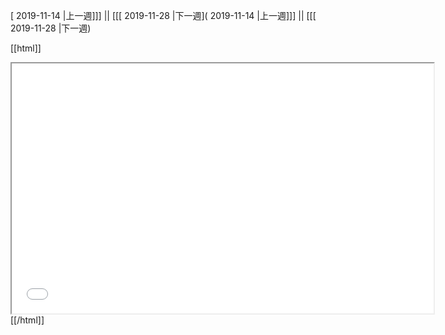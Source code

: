 [ 2019-11-14 |上一週]]] || [[[ 2019-11-28 |下一週]( 2019-11-14 |上一週]]] || [[[ 2019-11-28 |下一週)



[[html]]
<iframe src='<http://pad.hackingthursday.org>  ?showControls=true&showChat=true&showLineNumbers=true&useMonospaceFont=false' width=675 height=400></iframe>
[[/html]]